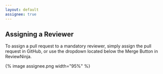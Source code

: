 ```yaml
---
layout: default
assignee: true
---
```


## Assigning a Reviewer

To assign a pull request to a mandatory reviewer, simply assign the pull request in GitHub, or use the dropdown located below the Merge Button in ReviewNinja.

{% image assignee.png width="95%" %}
